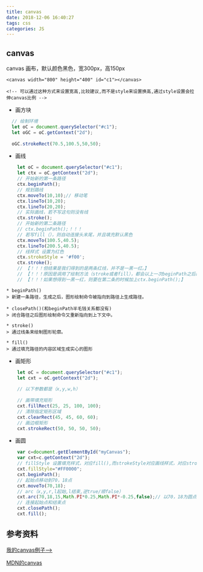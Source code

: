 ```yaml
---
title: canvas
date: 2018-12-06 16:40:27
tags: css
categories: JS
---
```


## canvas

canvas 画布，默认颜色黑色，宽300px，高150px
```
<canvas width="800" height="400" id="c1"></canvas>

<!-- 可以通过这种方式来设置宽高,比较建议,而不是style来设置换高,通过style设置会拉伸canvas比例 -->

```

* 画方块

```javascript
  // 绘制环境
  let oC = document.querySelector("#c1");
  let oGC = oC.getContext("2d");
  
  oGC.strokeRect(70.5,100.5,50,50);
```
* 画线
```javascript
    let oC = document.querySelector("#c1");
    let ctx = oC.getContext("2d");
    // 开始新的第一条路径
    ctx.beginPath();
    // 规划路线
    ctx.moveTo(10,10);// 移动笔
    ctx.lineTo(10,20);
    ctx.lineTo(20,20);
    // 实际画线，若不写这句则没有线
    ctx.stroke();
    // 开始新的第二条路径
    // ctx.beginPath();！！！
    // 若写fill（），则自动连接头末尾，并且填充默认黑色
    ctx.moveTo(100.5,40.5);
    ctx.lineTo(200.5,40.5);
    // 线样式 设置为红色
    ctx.strokeStyle = '#f00';
    ctx.stroke();
    // 【！！！但结果是我们得到的是两条红线，并不是一黑一红。】
    // 【！！！原因是调用了绘制方法（stroke或者fill），都会以上一次beginPath之后的所有路径为基础进行绘制。】
    // 【！！！如果想得到一黑一红，则要在第二条的时候加上ctx.beginPath();】
```
    * beginPath()
    > 新建一条路径，生成之后，图形绘制命令被指向到路径上生成路径。

    * closePath()(和beginPath半毛钱关系都没有)
    > 闭合路径之后图形绘制命令又重新指向到上下文中。
    
    * stroke()
    > 通过线条来绘制图形轮廓。
    
    * fill()
    > 通过填充路径的内容区域生成实心的图形

* 画矩形
```javascript
    let oC = document.querySelector("#c1");
    let cxt = oC.getContext("2d");
    
    // 以下参数都是（x,y,w,h）
    
    // 画带填充矩形
    cxt.fillRect(25, 25, 100, 100);
    // 清除指定矩形区域
    cxt.clearRect(45, 45, 60, 60);
    // 画边框矩形
    cxt.strokeRect(50, 50, 50, 50);
```
* 画圆
```javascript
    var c=document.getElementById("myCanvas");
    var cxt=c.getContext("2d");
    // fillStyle 设置填充样式，对应fill(),而strokeStyle对应画线样式，对应stroke（）
    cxt.fillStyle="#FF0000";
    cxt.beginPath();
    // 起始点移动到70，18点
    cxt.moveTo(70,18);
    // arc（x,y,r,l起始,l结束,逆true/顺false）
    cxt.arc(70,18,15,Math.PI*0.25,Math.PI*-0.25,false);// 以70，18为圆点，半径15px，从1/4弧长点到3/4处弧长点，顺时针画圆
    // 连接起始点和结束点
    cxt.closePath();
    cxt.fill();
```
## 参考资料

[我的canvas例子-->](https://developer.mozilla.org/zh-CN/docs/Web/API/Canvas_API/Tutorial/Drawing_shapes)

[MDN的canvas](https://developer.mozilla.org/zh-CN/docs/Web/API/Canvas_API/Tutorial/Drawing_shapes)
